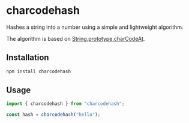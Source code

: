 # charcodehash

Hashes a string into a number using a simple and lightweight algorithm.

The algorithm is based on [String.prototype.charCodeAt](https://developer.mozilla.org/en-US/docs/Web/JavaScript/Reference/Global_Objects/String/codePointAt).

## Installation

```sh
npm install charcodehash
```

## Usage

```ts
import { charcodehash } from "charcodehash";

const hash = charcodehash("hello");
```
